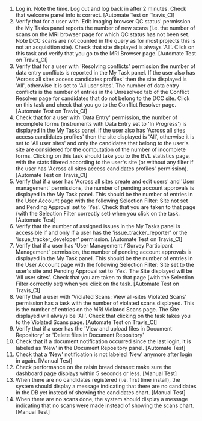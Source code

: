 1. Log in. Note the time. Log out and log back in after 2 minutes. Check that welcome panel info is correct.
   [Automate Test on Travis_CI]
2. Verify that for a user with 'Edit imaging browser QC status' permission the My Tasks panel reports the number of new
   scans (i.e. the number of scans on the MRI browser page for which QC status has not been set. Note DCC scans are not
   counted in the query as for most projects this is not an acquisition site). Check that site
   displayed is always 'All'. Click on this task and verify that you go to the MRI Browser page.
   [Automate Test on Travis_CI]
3. Verify that for a user with 'Resolving conflicts' permission the number of data entry conflicts is reported in the
   My Task panel. If the user also has 'Across all sites access candidates profiles' then the site displayed is
   'All', otherwise it is set to 'All user sites'. The number of data entry conflicts is the number of
   entries in the Unresolved tab of the Conflict Resolver page for candidates that do not belong to the DCC site. 
   Click on this task and check that you go to the Conflict Resolver page.
   [Automate Test on Travis_CI]
4. Check that for a user with 'Data Entry' permission, the number of incomplete forms (instruments with Data Entry
   set to 'In Progress') is displayed in the My Tasks panel. If the user also has 'Across all sites access candidates
   profiles' then the site displayed is 'All', otherwise it is set to 'All user sites' and only the
   candidates that belong to the user's site are considered for the computation of the number of incomplete forms.
   Clicking on this task should take you to the BVL statistics page, with the stats filtered according to the user's
   site (or without any filter if the user has 'Across all sites access candidates profiles' permission).
   [Automate Test on Travis_CI]
5. Verify that if a user has 'Across all sites create and edit users' and 'User management' permissions, the number of pending
   account approvals is displayed in the My Task panel. This should be the number of entries in the User Account
   page with the following Selection Filter: Site not set and Pending Approval set to 'Yes'. 
   Check that you are taken to that page (with the Selection Filter correctly set) when you
   click on the task.
   [Automate Test]
6. Verify that the number of assigned issues in the My Tasks panel is accessible if and only if a user has the 'issue_tracker_reporter'
   or the 'issue_tracker_developer' permission.
   [Automate Test on Travis_CI]
7. Verify that if a user has 'User Management / Survey Participant Management' permission, the number of pending
   account approvals is displayed in the My Task panel. This should be the number of entries in the User Account
   page with the following Selection Filter: Site set to the user's site and Pending Approval set to 'Yes'. The
   Site displayed will be 'All user sites'. Check that you are taken to that page (with the Selection Filter
   correctly set) when you click on the task.
   [Automate Test on Travis_CI]
8. Verify that a user with 'Violated Scans: View all-sites Violated Scans' permission has a task with the number
   of violated scans displayed. This is the number of entries on the MRI Violated Scans page. The Site displayed will
   always be 'All'. Check that clicking on the task takes you to the Violated Scans page.
   [Automate Test on Travis_CI]
9. Verify that if a user has the 'View and upload files in Document Repository' or 'Delete files in Document Repository'
10. Check that if a document notification occurred since the last login, it is labeled as 'New' in the Document
    Repository panel.
    [Automate Test]
11. Check that a 'New' notification is not labeled 'New' anymore after login in again.
    [Manual Test]
12. Check performance on the raisin bread dataset: make sure the dashboard page displays within 5 seconds or less.
    [Manual Test]
13. When there are no candidates registered (i.e. first time install), the system should display a message indicating
    that there are no candidates in the DB yet instead of showing the candidates chart.
    [Manual Test]
14. When there are no scans done, the system should display a message indicating that no scans were made instead of
    showing the scans chart.     
    [Manual Test]
